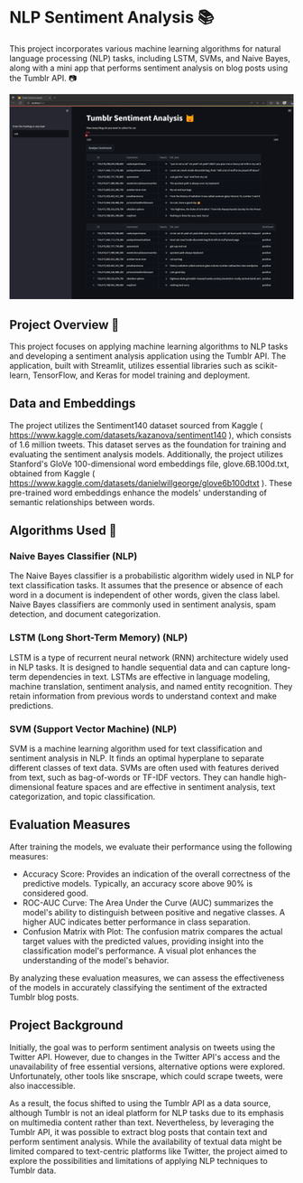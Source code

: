 # NLP Sentiment Analysis 📚

This project incorporates various machine learning algorithms for natural language processing (NLP) tasks, including LSTM, SVMs, and Naive Bayes, along with a mini app that performs sentiment analysis on blog posts using the Tumblr API. 📷

 ![Tumblr Sentiment Analysis App Preview](app/NLP-APP-Preview.png)

## Project Overview 🔰
This project focuses on applying machine learning algorithms to NLP tasks and developing a sentiment analysis application using the Tumblr API. The application, built with Streamlit, utilizes essential libraries such as scikit-learn, TensorFlow, and Keras for model training and deployment.

## Data and Embeddings
The project utilizes the Sentiment140 dataset sourced from Kaggle ( https://www.kaggle.com/datasets/kazanova/sentiment140 ), which consists of 1.6 million tweets. This dataset serves as the foundation for training and evaluating the sentiment analysis models. Additionally, the project utilizes Stanford's GloVe 100-dimensional word embeddings file, glove.6B.100d.txt, obtained from Kaggle ( https://www.kaggle.com/datasets/danielwillgeorge/glove6b100dtxt ). These pre-trained word embeddings enhance the models' understanding of semantic relationships between words.

## Algorithms Used 🎯

### Naive Bayes Classifier (NLP)
The Naive Bayes classifier is a probabilistic algorithm widely used in NLP for text classification tasks. It assumes that the presence or absence of each word in a document is independent of other words, given the class label. Naive Bayes classifiers are commonly used in sentiment analysis, spam detection, and document categorization.

### LSTM (Long Short-Term Memory) (NLP)
LSTM is a type of recurrent neural network (RNN) architecture widely used in NLP tasks. It is designed to handle sequential data and can capture long-term dependencies in text. LSTMs are effective in language modeling, machine translation, sentiment analysis, and named entity recognition. They retain information from previous words to understand context and make predictions.

### SVM (Support Vector Machine) (NLP)
SVM is a machine learning algorithm used for text classification and sentiment analysis in NLP. It finds an optimal hyperplane to separate different classes of text data. SVMs are often used with features derived from text, such as bag-of-words or TF-IDF vectors. They can handle high-dimensional feature spaces and are effective in sentiment analysis, text categorization, and topic classification.

## Evaluation Measures
After training the models, we evaluate their performance using the following measures:

- Accuracy Score: Provides an indication of the overall correctness of the predictive models. Typically, an accuracy score above 90% is considered good.
- ROC-AUC Curve: The Area Under the Curve (AUC) summarizes the model's ability to distinguish between positive and negative classes. A higher AUC indicates better performance in class separation.
- Confusion Matrix with Plot: The confusion matrix compares the actual target values with the predicted values, providing insight into the classification model's performance. A visual plot enhances the understanding of the model's behavior.

By analyzing these evaluation measures, we can assess the effectiveness of the models in accurately classifying the sentiment of the extracted Tumblr blog posts.

## Project Background
Initially, the goal was to perform sentiment analysis on tweets using the Twitter API. However, due to changes in the Twitter API's access and the unavailability of free essential versions, alternative options were explored. Unfortunately, other tools like snscrape, which could scrape tweets, were also inaccessible.

As a result, the focus shifted to using the Tumblr API as a data source, although Tumblr is not an ideal platform for NLP tasks due to its emphasis on multimedia content rather than text. Nevertheless, by leveraging the Tumblr API, it was possible to extract blog posts that contain text and perform sentiment analysis. While the availability of textual data might be limited compared to text-centric platforms like Twitter, the project aimed to explore the possibilities and limitations of applying NLP techniques to Tumblr data.
